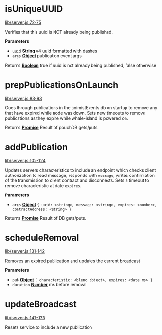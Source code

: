 <!-- Generated by documentation.js. Update this documentation by updating the source code. -->

# isUniqueUUID

[lib/server.js:72-75](https://github.com/animist-io/whale-island/blob/be435563d87277baa7d9fdf4245832be236625a3/lib/server.js#L72-L75 "Source code on GitHub")

Verifies that this uuid is NOT already being published.

**Parameters**

-   `uuid` **[String](https://developer.mozilla.org/en-US/docs/Web/JavaScript/Reference/Global_Objects/String)** v4 uuid formatted with dashes
-   `args` **[Object](https://developer.mozilla.org/en-US/docs/Web/JavaScript/Reference/Global_Objects/Object)** publication event args

Returns **[Boolean](https://developer.mozilla.org/en-US/docs/Web/JavaScript/Reference/Global_Objects/Boolean)** true if uuid is not already being published, false otherwise

# prepPublicationsOnLaunch

[lib/server.js:83-93](https://github.com/animist-io/whale-island/blob/be435563d87277baa7d9fdf4245832be236625a3/lib/server.js#L83-L93 "Source code on GitHub")

Goes through publications in the animistEvents db on startup to remove any that have expired while
node was down. Sets new timeouts to remove publications as they expire while
whale-island is powered on.

Returns **[Promise](https://developer.mozilla.org/en-US/docs/Web/JavaScript/Reference/Global_Objects/Promise)** Result of pouchDB gets/puts

# addPublication

[lib/server.js:102-124](https://github.com/animist-io/whale-island/blob/be435563d87277baa7d9fdf4245832be236625a3/lib/server.js#L102-L124 "Source code on GitHub")

Updates servers characteristics to include an endpoint which checks client authorization
to read message, responds with `message`, writes confirmation of the transmission to client contract
and disconnects. Sets a timeout to remove characteristic at date `expires`.

**Parameters**

-   `args` **[Object](https://developer.mozilla.org/en-US/docs/Web/JavaScript/Reference/Global_Objects/Object)** `{ uuid: <string>, message: <string>, expires: <number>, contractAddress: <string> }`

Returns **[Promise](https://developer.mozilla.org/en-US/docs/Web/JavaScript/Reference/Global_Objects/Promise)** Result of DB gets/puts.

# scheduleRemoval

[lib/server.js:131-142](https://github.com/animist-io/whale-island/blob/be435563d87277baa7d9fdf4245832be236625a3/lib/server.js#L131-L142 "Source code on GitHub")

Removes an expired publication and updates the current broadcast

**Parameters**

-   `pub` **[Object](https://developer.mozilla.org/en-US/docs/Web/JavaScript/Reference/Global_Objects/Object)** `{ characteristic: <bleno object>, expires: <date ms> }`
-   `duration` **[Number](https://developer.mozilla.org/en-US/docs/Web/JavaScript/Reference/Global_Objects/Number)** ms before removal

# updateBroadcast

[lib/server.js:147-173](https://github.com/animist-io/whale-island/blob/be435563d87277baa7d9fdf4245832be236625a3/lib/server.js#L147-L173 "Source code on GitHub")

Resets service to include a new publication
